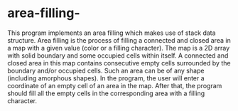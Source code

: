 # area-filling-
This program implements an area filling which makes use of stack data structure. Area filling is the process of filling a connected and closed area in a map with a given value (color or a filling character). The map is a 2D array with solid boundary and some occupied cells within itself. A connected and closed area in this map contains consecutive empty cells surrounded by the boundary and/or occupied cells. Such an area can be of any shape (including amorphous shapes). In the program, the user will enter a coordinate of an empty cell of an area in the map. After that, the program should fill all the empty cells in the corresponding area with a filling character.
